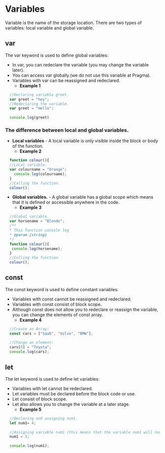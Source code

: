 # Variables
Variable is the name of the storage location. There are two types of variables: local variable and global variable.

## var
The var keyword is used to define global variables:
* In var, you can redeclare the variable (you may change the variable later).
* You can access var globally.(we do not use this variable at Pragma).
* Variables with var can be reassigned and redeclared.
  * **Example 1**

```javascript
  //Declaring variable greet.
  var greet = "hey";
  //Redeclaring the variable. 
  var greet = "Hello"; 
  
  console.log(greet)
```
### The difference between local and global variables.
* **Local variables** - A local variable is only visible inside the block or body of the function.
  * **Example 2** 
```javascript
  function colour(){
  //Local variable.    
  var colourname = "Orange";
    console.log(colourname);
  }
  //Calling the function.
  colour();
```
  
* **Global variables.** - A global variable has a global scope which means that it is defined or accessible anywhere in the code.
  * **Example 3**
  
```javascript
  //Global variable.
  var horsename = "Blonde";
  /**
  * This function console log
  * @param {string} 
  */
  function colour(){
   console.log(horsename);
  }
  //Calling the function.
  colour();
```

## const
The const keyword is used to define constant variables:
* Variables with const cannot be reassigned and redeclared.
* Variables with const consist of block scope.
* Although const does not allow you to redeclare or reassign the variable, you can change the elements of const array.
  * **Example 4**
  
```javascript
  //Create an Array:
  const cars = ["Saab", "Volvo", "BMW"];
  
  //Change an element:
  cars[0] = "Toyota"; 
  console.log(cars);
```

## let
The let keyword is used to define let variables:
* Variables with let cannot be redeclared.
* Let variables must be declared before the block code or use.
* Let consist of block scope.
* Let also allows you to change the variable at a later stage.
  * **Example 5** 
  
```javascript
  //Declaring and assigning num1.
  let num1= 4;    
  
  //Assigning variable num1 (this means that the variable num1 will now change to 3).
  num1 = 3;    
  
  console.log(num1);

```








